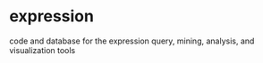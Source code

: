 expression
==========

code and database for the expression query, mining, analysis, and visualization tools
